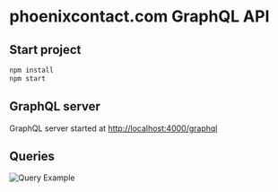 # phoenixcontact.com GraphQL API

## Start project

```bash
npm install
npm start
```

## GraphQL server

GraphQL server started at [http://localhost:4000/graphql](http://localhost:4000/graphql)

## Queries

![Query Example](https://raw.githubusercontent.com/konopkov/pxc-products-api-graphql/master/query-example-name.png)
